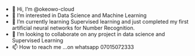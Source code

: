 - 👋 Hi, I’m @okeowo-cloud
- 👀 I’m interested in Data Science and Machine Learning 
- 🌱 I’m currently learning Supervised learning and just completed my first artificial neural networks for Number Recognition.
- 💞️ I’m looking to collaborate on any project in data science and Supervised Learning
- 📫 How to reach me ...on whatsapp 07015072333

<!---
okeowo-cloud/okeowo-cloud is a ✨ special ✨ repository because its `README.md` (this file) appears on your GitHub profile.
You can click the Preview link to take a look at your changes.
--->
